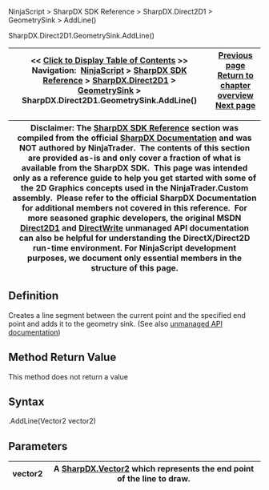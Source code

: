 ﻿
NinjaScript > SharpDX SDK Reference > SharpDX.Direct2D1 > GeometrySink > AddLine()

SharpDX.Direct2D1.GeometrySink.AddLine()

| << [Click to Display Table of Contents](sharpdx_direct2d1_geometrysink_addline.md) >> **Navigation:**     [NinjaScript](ninjascript-1.md) > [SharpDX SDK Reference](sharpdx_sdk_reference-1.md) > [SharpDX.Direct2D1](sharpdx_direct2d1-1.md) > [GeometrySink](sharpdx_direct2d1_geometrysink-1.md) > SharpDX.Direct2D1.GeometrySink.AddLine() | [Previous page](sharpdx_direct2d1_geometrysink_addarc-1.md) [Return to chapter overview](sharpdx_direct2d1_geometrysink-1.md) [Next page](sharpdx_direct2d1_geometrysink_addlines-1.md) |
| --- | --- |

| Disclaimer: The [SharpDX SDK Reference](sharpdx_sdk_reference-1.md) section was compiled from the official [SharpDX Documentation](http://sharpdx.org/) and was NOT authored by NinjaTrader.  The contents of this section are provided as-is and only cover a fraction of what is available from the SharpDX SDK.  This page was intended only as a reference guide to help you get started with some of the 2D Graphics concepts used in the NinjaTrader.Custom assembly.  Please refer to the official SharpDX Documentation for additional members not covered in this reference.  For more seasoned graphic developers, the original MSDN [Direct2D1](https://msdn.microsoft.com/en-us/library/windows/desktop/dd370990.aspx) and [DirectWrite](https://msdn.microsoft.com/en-us/library/windows/desktop/dd368038.aspx) unmanaged API documentation can also be helpful for understanding the DirectX/Direct2D run-time environment. For NinjaScript development purposes, we document only essential members in the structure of this page. |
| --- |

## Definition
Creates a line segment between the current point and the specified end point and adds it to the geometry sink.
(See also [unmanaged API documentation](https://msdn.microsoft.com/en-us/library/dd316604.aspx))
 
## Method Return Value
This method does not return a value
 
## Syntax
<GeometrySink>.AddLine(Vector2 vector2)
 
## Parameters

| vector2 | A [SharpDX.Vector2](sharpdx_vector2-1.md) which represents the end point of the line to draw. |
| --- | --- |
